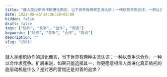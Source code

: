 ```yaml
---
title: "就人类组织协作的进化而言，当下世界有两种主流认识：一种以竞争求合作，一种以合作求竞争。"
date: 2022-05-25T14:36:20+08:00
hidden: false
draft: false
tags: ["协作", "竞争", "合作", "观点"]
keywords: ["协作", "竞争", "合作", "观点"]
description: ""
slug: "2501"
---
```


就人类组织协作的进化而言，当下世界有两种主流认识：一种以竞争求合作，一种以合作求竞争。扩展来说，如果只能选择其一，你更愿意相信人类进化真正依托的底层动机是什么？是对恶的警惕还是对善的追求？